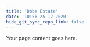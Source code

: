 ```yaml
---
title: 'Dobe Estate'
date: '10:56 25-12-2020'
hide_git_sync_repo_link: false
---
```


Your page content goes here.